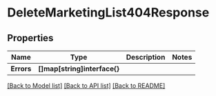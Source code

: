 # DeleteMarketingList404Response

## Properties

Name | Type | Description | Notes
------------ | ------------- | ------------- | -------------
**Errors** | **[]map[string]interface{}** |  |

[[Back to Model list]](../README.md#documentation-for-models) [[Back to API list]](../README.md#documentation-for-api-endpoints) [[Back to README]](../README.md)


